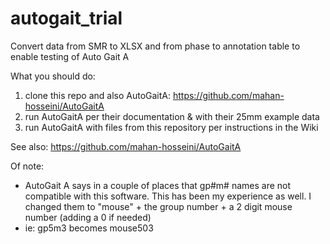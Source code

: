 # autogait_trial
Convert data from SMR to XLSX and from phase to annotation table to enable testing of Auto Gait A

What you should do: 
1) clone this repo and also AutoGaitA: https://github.com/mahan-hosseini/AutoGaitA
2) run AutoGaitA per their documentation & with their 25mm example data
3) run AutoGaitA with files from this repository per instructions in the Wiki

See also: 
https://github.com/mahan-hosseini/AutoGaitA

Of note:
- AutoGait A says in a couple of places that gp#m# names are not compatible with this software. This has been my experience as well. I changed them to "mouse" + the group number + a 2 digit mouse number (adding a 0 if needed)
- ie: gp5m3 becomes mouse503

